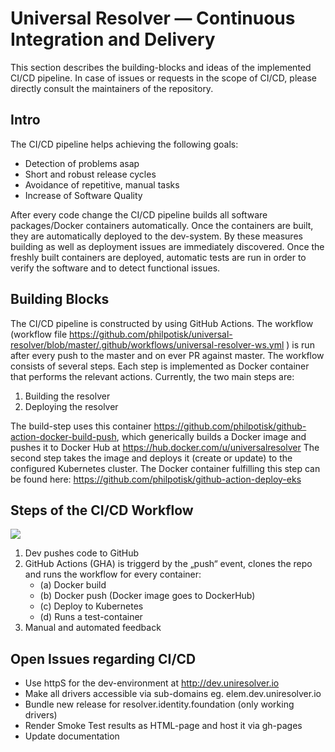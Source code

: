 # Universal Resolver — Continuous Integration and Delivery

This section describes the building-blocks and ideas of the implemented CI/CD pipeline. In case of issues or requests in the scope of CI/CD, please directly consult the maintainers of the repository.

## Intro

The CI/CD pipeline helps achieving the following goals:
* Detection of problems asap
* Short and robust release cycles
* Avoidance of repetitive, manual tasks
* Increase of Software Quality 

After every code change the CI/CD pipeline builds all software packages/Docker containers automatically. Once the containers are built, they are automatically deployed to the dev-system. By these measures building as well as deployment issues are immediately discovered. Once the freshly built containers are deployed, automatic tests are run in order to verify the software and to detect functional issues.

## Building Blocks

The CI/CD pipeline is constructed by using GitHub Actions. The workflow (workflow file https://github.com/philpotisk/universal-resolver/blob/master/.github/workflows/universal-resolver-ws.yml ) is run after every push to the master and on ever PR against master.
The workflow consists of several steps. Each step is implemented as Docker container that performs the relevant actions. Currently, the two main steps are: 

1. Building the resolver
2. Deploying the resolver

The build-step uses this container https://github.com/philpotisk/github-action-docker-build-push, which generically builds a Docker image and pushes it to Docker Hub at https://hub.docker.com/u/universalresolver
The second step takes the image and deploys it (create or update) to the configured Kubernetes cluster. The Docker container fulfilling this step can be found here: https://github.com/philpotisk/github-action-deploy-eks

## Steps of the CI/CD Workflow

![](https://user-images.githubusercontent.com/55081379/68245944-2a78db00-0018-11ea-8ebe-22c19d5ad096.PNG)

1. Dev pushes code to GitHub
2. GitHub Actions (GHA) is triggerd by the „push“ event, clones the repo and runs the workflow for every container:
    * (a) Docker build
    * (b) Docker push (Docker image goes to DockerHub)
    * (c) Deploy to Kubernetes
    * (d) Runs a test-container
3. Manual and automated feedback

## Open Issues regarding CI/CD

* Use httpS for the dev-environment at http://dev.uniresolver.io
* Make all drivers accessible via sub-domains eg. elem.dev.uniresolver.io
* Bundle new release for resolver.identity.foundation (only working drivers)
* Render Smoke Test results as HTML-page and host it via gh-pages
* Update documentation

